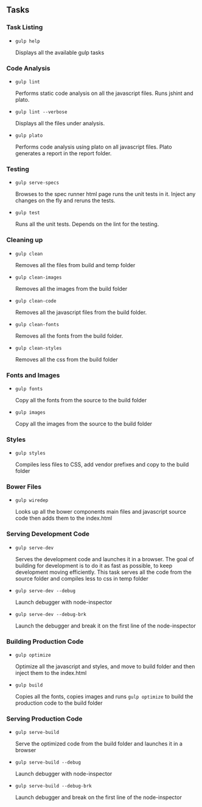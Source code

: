 ## Tasks

### Task Listing

- `gulp help`

	Displays all the available gulp tasks

### Code Analysis

- `gulp lint`

	Performs static code analysis on all the javascript files. Runs jshint and plato.

- `gulp lint --verbose`

	Displays all the files under analysis.

- `gulp plato`

	Performs code analysis using plato on all javascript files. Plato generates a report in the report folder.

### Testing

- `gulp serve-specs`

	Browses to the spec runner html page runs the unit tests in it. Inject any changes on the fly and reruns the tests.

- `gulp test`

	Runs all the unit tests. Depends on the lint for the testing.

### Cleaning up

- `gulp clean`

	Removes all the files from build and temp folder

- `gulp clean-images`

	Removes all the images from the build folder

- `gulp clean-code`

	Removes all the javascript files from the build folder.

- `gulp clean-fonts`

	Removes all the fonts from the build folder.

- `gulp clean-styles`

	Removes all the css from the build folder

### Fonts and Images

- `gulp fonts`

	Copy all the fonts from the source to the build folder

- `gulp images`

	Copy all the images from the source to the build folder

### Styles

- `gulp styles`

	Compiles less files to CSS, add vendor prefixes and copy to the build folder

### Bower Files

- `gulp wiredep`

	Looks up all the bower components main files and javascript source code then adds them to the index.html

### Serving Development Code

- `gulp serve-dev`

	Serves the development code and launches it in a browser. The goal of building for development is to do it as fast as possible, to keep development moving  efficiently. This task serves all the code from the source folder and compiles less to css in temp folder 

- `gulp serve-dev --debug`

	Launch debugger with node-inspector

- `gulp serve-dev --debug-brk`

	Launch the debugger and break it on the first line of the node-inspector

### Building Production Code

- `gulp optimize`

	Optimize all the javascript and styles, and move to build folder and then inject them to the index.html

- `gulp build`

	Copies all the fonts, copies images and runs `gulp optimize` to build the production code to the build folder

### Serving Production Code

- `gulp serve-build`

	Serve the optimized code from the build folder and launches it in a browser

- `gulp serve-build --debug`

	Launch debugger with node-inspector

- `gulp serve-build --debug-brk`

	Launch debugger and break on the first line of the node-inspector


